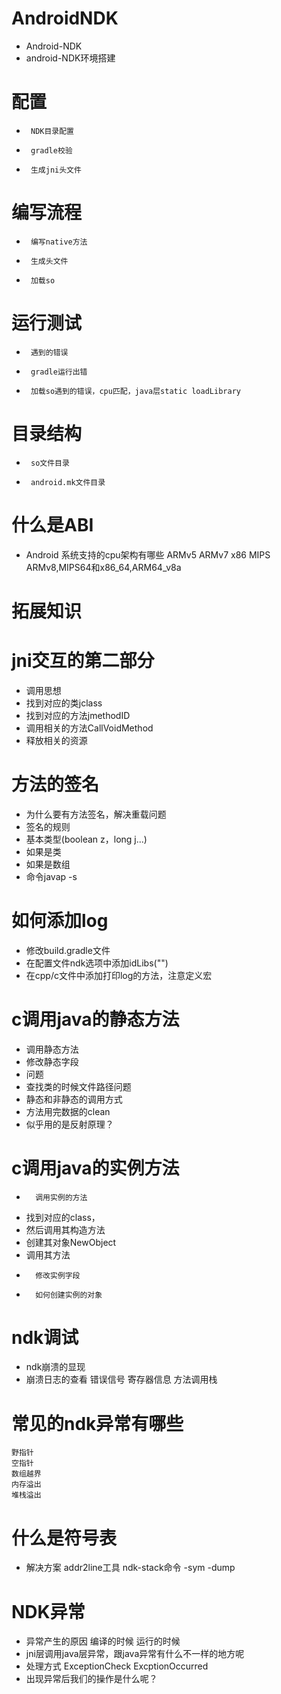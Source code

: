 # AndroidNDK
* Android-NDK
* android-NDK环境搭建
# 配置
*      NDK目录配置
*      gradle校验
*      生成jni头文件
				
# 编写流程
*      编写native方法
*      生成头文件
*      加载so
				
# 运行测试
*      遇到的错误
*      gradle运行出错
*      加载so遇到的错误，cpu匹配，java层static loadLibrary

# 目录结构
*      so文件目录
*      android.mk文件目录

# 什么是ABI
*    Android 系统支持的cpu架构有哪些
        ARMv5
        ARMv7
        x86
        MIPS
        ARMv8,MIPS64和x86_64,ARM64_v8a
# 拓展知识

# jni交互的第二部分
* 调用思想
* 	找到对应的类jclass
*	找到对应的方法jmethodID
* 	调用相关的方法CallVoidMethod
*	释放相关的资源
# 方法的签名
* 	为什么要有方法签名，解决重载问题
* 	签名的规则
* 	基本类型(boolean z，long j...)
* 	如果是类
* 	如果是数组
* 	命令javap -s
# 如何添加log
* 	修改build.gradle文件
* 	在配置文件ndk选项中添加idLibs("")
* 	在cpp/c文件中添加打印log的方法，注意定义宏
# c调用java的静态方法
* 	调用静态方法
* 	修改静态字段
* 	问题
* 查找类的时候文件路径问题
* 	静态和非静态的调用方式
* 	方法用完数据的clean
* 	似乎用的是反射原理？
# c调用java的实例方法
*       调用实例的方法
* 	找到对应的class，
* 	然后调用其构造方法
* 	创建其对象NewObject
* 	调用其方法
*       修改实例字段
*       如何创建实例的对象
      
# ndk调试
* 	ndk崩溃的显现
* 	崩溃日志的查看
 	错误信号
 	寄存器信息
 	方法调用栈
# 常见的ndk异常有哪些
 	野指针
 	空指针
 	数组越界
 	内存溢出
 	堆栈溢出
# 什么是符号表
* 解决方案
 	addr2line工具
	ndk-stack命令
 	-sym
 	-dump
# NDK异常
* 	异常产生的原因
 	编译的时候
 	运行的时候
* 	jni层调用java层异常，跟java异常有什么不一样的地方呢
* 	处理方式
	ExceptionCheck
	ExcptionOccurred
* 出现异常后我们的操作是什么呢？
